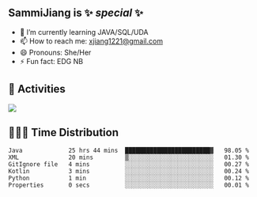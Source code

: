 ## SammiJiang is  ✨ _special_ ✨ 


- 🌱 I’m currently learning JAVA/SQL/UDA
- 📫 How to reach me: xjiang1221@gmail.com
- 😄 Pronouns: She/Her
- ⚡ Fun fact: EDG NB
## 👾 Activities 

![](https://github-readme-stats.vercel.app/api?username=SammiJiang&theme=gruvbox )

## 👩🏼‍💻 Time Distribution 

<!--START_SECTION:waka-->

```text
Java             25 hrs 44 mins  ████████████████████████▓   98.05 %
XML              20 mins         ▒░░░░░░░░░░░░░░░░░░░░░░░░   01.30 %
GitIgnore file   4 mins          ░░░░░░░░░░░░░░░░░░░░░░░░░   00.27 %
Kotlin           3 mins          ░░░░░░░░░░░░░░░░░░░░░░░░░   00.24 %
Python           1 min           ░░░░░░░░░░░░░░░░░░░░░░░░░   00.12 %
Properties       0 secs          ░░░░░░░░░░░░░░░░░░░░░░░░░   00.01 %
```

<!--END_SECTION:waka-->
